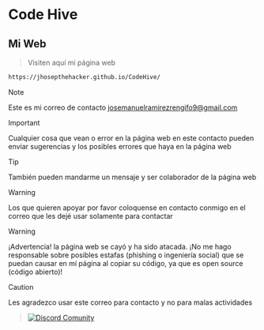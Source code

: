 # Code Hive

## Mi Web

> Visiten aquí mi página web
```bash
https://jhosepthehacker.github.io/CodeHive/
```
>[!NOTE]
>Este es mi correo de contacto josemanuelramirezrengifo9@gmail.com

>[!IMPORTANT]
>Cualquier cosa que vean o error en la página web en este contacto pueden enviar sugerencias y los posibles errores que haya en la página web

>[!TIP]
>También pueden mandarme un mensaje y ser colaborador de la página web

>[!WARNING]
>Los que quieren apoyar por favor coloquense en contacto conmigo en el correo que les dejé usar solamente para contactar

>[!WARNING]
>¡Advertencia! la página web se cayó y ha sido atacada. ¡No me hago responsable sobre posibles estafas (phishing o ingeniería social) que se puedan causar en mí página al copiar su código, ya que es open source (código abierto)!

>[!CAUTION]
>Les agradezco usar este correo para contacto y no para malas actividades

>[![Discord Comunity](https://w7.pngwing.com/pngs/1023/637/png-transparent-discord-hd-logo-thumbnail.png)](https://discord.gg/hp7QwNFG)
